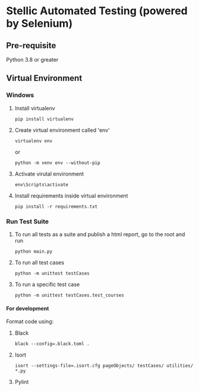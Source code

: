 # Stellic Automated Testing (powered by Selenium)

## Pre-requisite

Python 3.8 or greater

## Virtual Environment


### Windows

1. Install virtualenv
    ```shell script
    pip install virtualenv
    ```
2. Create virtual environment called 'env'
    ```shell script
    virtualenv env
    ```
    or 
    ```shell script
    python -m venv env --without-pip
    ```
3. Activate virutal environment
    ```shell script
    env\Scripts\activate
    ```

4. Install requirements inside virtual environment
    ```shell script
    pip install -r requirements.txt
    ```
   
### Run Test Suite

1. To run all tests as a suite and publish a html report, go to the root and run

    ```shell script
    python main.py
    ```
2. To run all test cases
    ```shell script
    python -m unittest testCases
    ```
   
3. To run a specific test case
    ```shell script
    python -m unittest testCases.test_courses
    ```
   
#### For development

Format code using:
1. Black
    ```shell script
    black --config=.black.toml .
    ```
2. Isort
    ```shell script
    isort --settings-file=.isort.cfg pageObjects/ testCases/ utilities/ *.py
    
    ```
3. Pylint
```shell script

```
